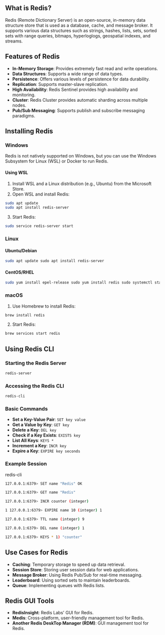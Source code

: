 ## What is Redis?

Redis (Remote Dictionary Server) is an open-source, in-memory data structure store that is used as a database, cache, and message broker. It supports various data structures such as strings, hashes, lists, sets, sorted sets with range queries, bitmaps, hyperloglogs, geospatial indexes, and streams.

## Features of Redis

- **In-Memory Storage**: Provides extremely fast read and write operations.
- **Data Structures**: Supports a wide range of data types.
- **Persistence**: Offers various levels of persistence for data durability.
- **Replication**: Supports master-slave replication.
- **High Availability**: Redis Sentinel provides high availability and monitoring.
- **Cluster**: Redis Cluster provides automatic sharding across multiple nodes.
- **Pub/Sub Messaging**: Supports publish and subscribe messaging paradigms.

## Installing Redis

### Windows

Redis is not natively supported on Windows, but you can use the Windows Subsystem for Linux (WSL) or Docker to run Redis.

#### Using WSL

1. Install WSL and a Linux distribution (e.g., Ubuntu) from the Microsoft Store.
2. Open WSL and install Redis:  
```sh 
sudo apt update 
sudo apt install redis-server
```
3. Start Redis:
```sh
sudo service redis-server start
```

### Linux

#### Ubuntu/Debian
```sh
sudo apt update sudo apt install redis-server
```

#### CentOS/RHEL
```sh
sudo yum install epel-release sudo yum install redis sudo systemctl start redis sudo systemctl enable redis
```

### macOS
1. Use Homebrew to install Redis:
```sh
brew install redis
```

2. Start Redis:
```sh
brew services start redis
```

## Using Redis CLI

### Starting the Redis Server
```sh
redis-server
```

### Accessing the Redis CLI

```sh
redis-cli
```

### Basic Commands

- **Set a Key-Value Pair**: `SET key value`
- **Get a Value by Key**: `GET key`
- **Delete a Key**: `DEL key`
- **Check if a Key Exists**: `EXISTS key`
- **List All Keys**: `KEYS *`
- **Increment a Key**: `INCR key`
- **Expire a Key**: `EXPIRE key seconds`

### Example Session
redis-cli
```sh  
127.0.0.1:6379> SET name "Redis" OK 

127.0.0.1:6379> GET name "Redis" 

127.0.0.1:6379> INCR counter (integer) 

1 127.0.0.1:6379> EXPIRE name 10 (integer) 1 

127.0.0.1:6379> TTL name (integer) 9 

127.0.0.1:6379> DEL name (integer) 1 

127.0.0.1:6379> KEYS * 1) "counter"
```

## Use Cases for Redis

- **Caching**: Temporary storage to speed up data retrieval.
- **Session Store**: Storing user session data for web applications.
- **Message Broker**: Using Redis Pub/Sub for real-time messaging.
- **Leaderboard**: Using sorted sets to maintain leaderboards.
- **Queue**: Implementing queues with Redis lists.

## Redis GUI Tools

- **RedisInsight**: Redis Labs' GUI for Redis.
- **Medis**: Cross-platform, user-friendly management tool for Redis.
- **Another Redis DeskTop Manager (RDM)**: GUI management tool for Redis.
